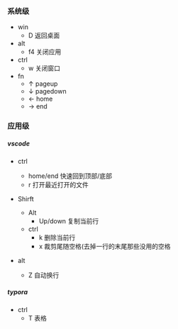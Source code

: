### 系统级

- win
  - D 返回桌面
- alt
  - f4  关闭应用
- ctrl 
  - w 关闭窗口
- fn
  - ↑   pageup
  - ↓   pagedown
  - ←  home
  - →  end

### 应用级

##### vscode

- ctrl
  - home/end   快速回到顶部/底部
  - r    打开最近打开的文件

- Shirft
  - Alt 
    - Up/down   复制当前行
  - ctrl
    - k    删除当前行
    - x    裁剪尾随空格(去掉一行的末尾那些没用的空格
- alt
  - Z  自动换行

##### typora

- ctrl
  - T   表格

